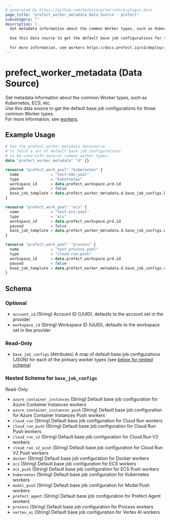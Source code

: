 ```yaml
---
# generated by https://github.com/hashicorp/terraform-plugin-docs
page_title: "prefect_worker_metadata Data Source - prefect"
subcategory: ""
description: |-
  Get metadata information about the common Worker types, such as Kubernetes, ECS, etc.
  
  Use this data source to get the default base job configurations for those common Worker types.
  
  For more information, see workers https://docs.prefect.io/v3/deploy/infrastructure-concepts/workers.
---
```


# prefect_worker_metadata (Data Source)


Get metadata information about the common Worker types, such as Kubernetes, ECS, etc.
<br>
Use this data source to get the default base job configurations for those common Worker types.
<br>
For more information, see [workers](https://docs.prefect.io/v3/deploy/infrastructure-concepts/workers).


## Example Usage

```terraform
# Use the prefect_worker_metadata datasource
# to fetch a set of default base job configurations
# to be used with several common worker types.
data "prefect_worker_metadata" "d" {}

resource "prefect_work_pool" "kubernetes" {
  name              = "test-k8s-pool"
  type              = "kubernetes"
  workspace_id      = data.prefect_workspace.prd.id
  paused            = false
  base_job_template = data.prefect_worker_metadata.d.base_job_configs.kubernetes
}

resource "prefect_work_pool" "ecs" {
  name              = "test-ecs-pool"
  type              = "ecs"
  workspace_id      = data.prefect_workspace.prd.id
  paused            = false
  base_job_template = data.prefect_worker_metadata.d.base_job_configs.ecs
}

resource "prefect_work_pool" "process" {
  name              = "test-process-pool"
  type              = "cloud-run:push"
  workspace_id      = data.prefect_workspace.prd.id
  paused            = false
  base_job_template = data.prefect_worker_metadata.d.base_job_configs.cloud_run_push
}
```

<!-- schema generated by tfplugindocs -->
## Schema

### Optional

- `account_id` (String) Account ID (UUID), defaults to the account set in the provider
- `workspace_id` (String) Workspace ID (UUID), defaults to the workspace set in the provider

### Read-Only

- `base_job_configs` (Attributes) A map of default base job configurations (JSON) for each of the primary worker types (see [below for nested schema](#nestedatt--base_job_configs))

<a id="nestedatt--base_job_configs"></a>
### Nested Schema for `base_job_configs`

Read-Only:

- `azure_container_instances` (String) Default base job configuration for Azure Container Instances workers
- `azure_container_instances_push` (String) Default base job configuration for Azure Container Instances Push workers
- `cloud_run` (String) Default base job configuration for Cloud Run workers
- `cloud_run_push` (String) Default base job configuration for Cloud Run Push workers
- `cloud_run_v2` (String) Default base job configuration for Cloud Run V2 workers
- `cloud_run_v2_push` (String) Default base job configuration for Cloud Run V2 Push workers
- `docker` (String) Default base job configuration for Docker workers
- `ecs` (String) Default base job configuration for ECS workers
- `ecs_push` (String) Default base job configuration for ECS Push workers
- `kubernetes` (String) Default base job configuration for Kubernetes workers
- `modal_push` (String) Default base job configuration for Modal Push workers
- `prefect_agent` (String) Default base job configuration for Prefect Agent workers
- `process` (String) Default base job configuration for Process workers
- `vertex_ai` (String) Default base job configuration for Vertex AI workers
